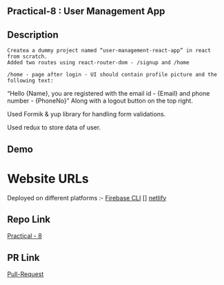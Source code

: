 ## Practical-8 :  User Management App

## Description
    Createa a dummy project named “user-management-react-app” in react from scratch.
    Added two routes using react-router-dom - /signup and /home

    /home - page after login - UI should contain profile picture and the following text:
“Hello {Name}, you are registered with the email id - {Email} and phone number - {PhoneNo}”
Along with a logout button on the top right.

Used Formik & yup library for handling form validations.

Used redux to store data of user.

## Demo 
# Website URLs
Deployed on different platforms :-
[Firebase CLI]()
[]
[netlify]()

## Repo Link
[Practical - 8](https://github.com/mansinakrani/ReactJs_PR_8-user-management-react-app.git)

## PR Link
[Pull-Request](https://github.com/mansinakrani/ReactJS_PR-7_Deployment/pull/1#issue-1163871955) 